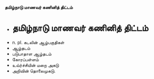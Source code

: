 **தமிழ்நாடு மாணவர் கணினித் திட்டம்**
- # தமிழ்நாடு மாணவர் கணினித் திட்டம்
- n. pl. கடலின் ஆழ்பகுதிகள்
- ஆழ்தடம்
- படுபாதாள ஆழ்தடம்
- கோரப்பள்ளம்
- உவ்ர்ச்சியின் மறை அகடு
- அறிவின் தொலைமுகடு.


